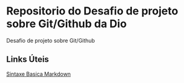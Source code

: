 # Repositorio do Desafio de projeto sobre Git/Github da Dio
Desafio de projeto sobre Git/Github

## Links Úteis
[Sintaxe Basica Markdown](https://www.markdownguide.org/basic-syntax/)
